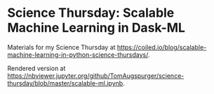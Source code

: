 # Science Thursday: Scalable Machine Learning in Dask-ML

Materials for my Science Thursday at https://coiled.io/blog/scalable-machine-learning-in-python-science-thursdays/.

Rendered version at https://nbviewer.jupyter.org/github/TomAugspurger/science-thursday/blob/master/scalable-ml.ipynb.
